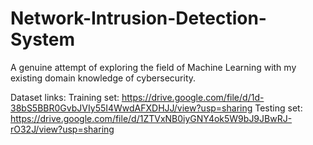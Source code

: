 # Network-Intrusion-Detection-System
A genuine attempt of exploring the field of Machine Learning with my existing domain knowledge of cybersecurity.

Dataset links:
Training set: https://drive.google.com/file/d/1d-38bS5BBR0GvbJVIy55I4WwdAFXDHJJ/view?usp=sharing
Testing set: https://drive.google.com/file/d/1ZTVxNB0iyGNY4ok5W9bJ9JBwRJ-rO32J/view?usp=sharing
